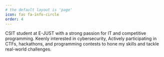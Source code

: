 ```yaml
---
# the default layout is 'page'
icon: fas fa-info-circle
order: 4
---
```


CSIT student at E-JUST with a strong passion for IT and competitive programming. Keenly interested in cybersecurity, Actively participating in CTFs, hackathons, and programming contests to hone my skills and tackle real-world challenges.
